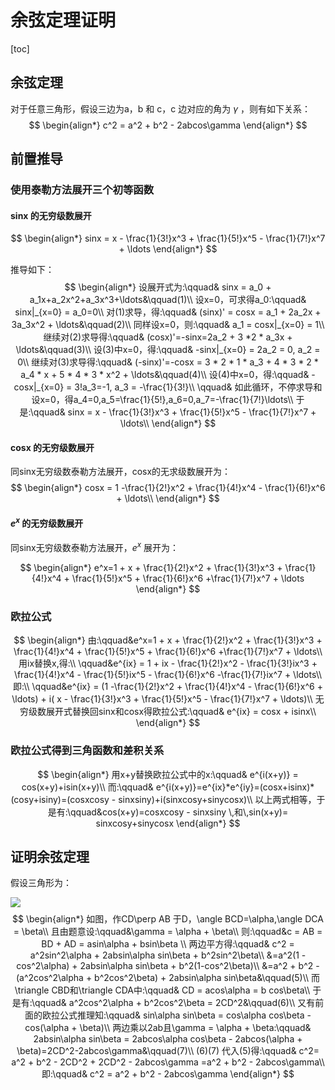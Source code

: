 # 余弦定理证明

[toc]

## 余弦定理

对于任意三角形，假设三边为a，b 和 c，c 边对应的角为 $\gamma$ ，则有如下关系：
$$
\begin{align*}
c^2 = a^2 + b^2 - 2abcos\gamma
\end{align*}
$$

## 前置推导

### 使用泰勒方法展开三个初等函数

#### sinx 的无穷级数展开

$$
\begin{align*}
sinx = x - \frac{1}{3!}x^3 + \frac{1}{5!}x^5 - \frac{1}{7!}x^7 + \ldots
\end{align*}
$$

推导如下：
$$
\begin{align*}
设展开式为:\qquad& sinx = a_0 + a_1x+a_2x^2+a_3x^3+\ldots&\qquad(1)\\
设x=0，可求得a_0:\qquad& sinx|_{x=0} = a_0=0\\
对(1)求导，得:\qquad& (sinx)' = cosx = a_1 + 2a_2x + 3a_3x^2 + \ldots&\qquad(2)\\
同样设x=0，则:\qquad& a_1 = cosx|_{x=0} = 1\\
继续对(2)求导得:\qquad& (cosx)'=-sinx=2a_2 + 3 *2 * a_3x + \ldots&\qquad(3)\\
设(3)中x=0，得:\qquad& -sinx|_{x=0} = 2a_2 = 0, a_2 = 0\\
继续对(3)求导得:\qquad& (-sinx)'=-cosx = 3 * 2 * 1 * a_3 + 4 * 3 * 2 * a_4 * x + 5 * 4 * 3 * x^2 + \ldots&\qquad(4)\\
设(4)中x=0，得:\qquad& -cosx|_{x=0} = 3!a_3=-1, a_3 = -\frac{1}{3!}\\
\qquad& 如此循环，不停求导和设x=0，得a_4=0,a_5=\frac{1}{5!},a_6=0,a_7=-\frac{1}{7!}\ldots\\
于是:\qquad& sinx = x - \frac{1}{3!}x^3 + \frac{1}{5!}x^5 - \frac{1}{7!}x^7 + \ldots\\
\end{align*}
$$

#### cosx 的无穷级数展开

同sinx无穷级数泰勒方法展开，cosx的无求级数展开为：
$$
\begin{align*}
cosx = 1 -\frac{1}{2!}x^2 + \frac{1}{4!}x^4 - \frac{1}{6!}x^6 + \ldots\\
\end{align*}
$$


#### $e^x$ 的无穷级数展开

同sinx无穷级数泰勒方法展开，$e^x$ 展开为：

$$
\begin{align*}
e^x=1 + x + \frac{1}{2!}x^2 + \frac{1}{3!}x^3 + \frac{1}{4!}x^4 + \frac{1}{5!}x^5 + \frac{1}{6!}x^6 +\frac{1}{7!}x^7 + \ldots
\end{align*}
$$


### 欧拉公式

$$
\begin{align*}
由:\qquad&e^x=1 + x + \frac{1}{2!}x^2 + \frac{1}{3!}x^3 + \frac{1}{4!}x^4 + \frac{1}{5!}x^5 + \frac{1}{6!}x^6 +\frac{1}{7!}x^7 + \ldots\\
用ix替换x,得:\\
\qquad&e^{ix} = 1 + ix - \frac{1}{2!}x^2 - \frac{1}{3!}ix^3 + \frac{1}{4!}x^4 - \frac{1}{5!}ix^5 - \frac{1}{6!}x^6 -\frac{1}{7!}ix^7 + \ldots\\
即:\\
\qquad&e^{ix} = (1 -\frac{1}{2!}x^2 + \frac{1}{4!}x^4 - \frac{1}{6!}x^6 + \ldots) + i( x - \frac{1}{3!}x^3 + \frac{1}{5!}x^5 - \frac{1}{7!}x^7 + \ldots)\\
无穷级数展开式替换回sinx和cosx得欧拉公式:\qquad& e^{ix} = cosx + isinx\\
\end{align*}
$$

### 欧拉公式得到三角函数和差积关系

$$
\begin{align*}
用x+y替换欧拉公式中的x:\qquad& e^{i(x+y)} = cos(x+y)+isin(x+y)\\
而:\qquad& e^{i(x+y)}=e^{ix}*e^{iy}=(cosx+isinx)*(cosy+isiny)=(cosxcosy - sinxsiny)+i(sinxcosy+sinycosx)\\
以上两式相等，于是有:\qquad&cos(x+y)=cosxcosy - sinxsiny \,和\,sin(x+y)= sinxcosy+sinycosx
\end{align*}
$$



## 证明余弦定理

假设三角形为：

![](https://wecache.com/algorithm-media/trippleforlawcosines.jpg)
$$
\begin{align*}
如图，作CD\perp AB 于D，\angle BCD=\alpha,\angle DCA = \beta\\
且由题意设:\qquad&\gamma = \alpha + \beta\\
则:\qquad&c = AB = BD + AD = asin\alpha + bsin\beta \\
两边平方得:\qquad& c^2 = a^2sin^2\alpha + 2absin\alpha sin\beta + b^2sin^2\beta\\
&=a^2(1 - cos^2\alpha) + 2absin\alpha sin\beta + b^2(1-cos^2\beta)\\
&=a^2 + b^2 - (a^2cos^2\alpha + b^2cos^2\beta) + 2absin\alpha sin\beta&\qquad(5)\\
而\triangle CBD和\triangle CDA中:\qquad& CD = acos\alpha = b cos\beta\\
于是有:\qquad& a^2cos^2\alpha + b^2cos^2\beta = 2CD^2&\qquad(6)\\
又有前面的欧拉公式推理知:\qquad& sin\alpha sin\beta = cos\alpha cos\beta - cos(\alpha + \beta)\\
两边乘以2ab且\gamma = \alpha + \beta:\qquad& 2absin\alpha sin\beta = 2abcos\alpha cos\beta - 2abcos(\alpha + \beta)=2CD^2-2abcos\gamma&\qquad(7)\\
(6)(7) 代入(5)得:\qquad& c^2= a^2 + b^2 - 2CD^2 + 2CD^2 - 2abcos\gamma =a^2 + b^2 - 2abcos\gamma\\
即:\qquad& c^2 = a^2 + b^2 - 2abcos\gamma
\end{align*}
$$

